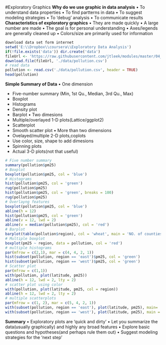 #Exploratory Graphics
**Why do we use graphic in data analysis**
•	To understand data properties
•	To find partterns in data
•	To suggest modeling strategies
•	To ‘debug’ analysis
•	To communicate results
**Characteristics of exploratory graphics**
•	They are made quickly
•	A large number are made
•	The goal is for personal understanding
•	Axes/legends are generally cleaned up
•	Colors/size are primarily used for information

```r
download data set form internet
setwd('E:\\Dropbox\\coursera\\Exploratory Data Analysis')
if(!file.exists('data')) dir.create('data')
fileUrl <- 'https://raw.githubusercontent.com/jtleek/modules/master/04_ExploratoryAnalysis/exploratoryGraphs/data/avgpm25.csv'
download.file(fileUrl, './data/pollution.csv')
# read data
pollution <- read.csv('./data/pollution.csv', header = TRUE)
head(pollution)
```

**Simple Summary of Data**
•	One dimension
 + Five-number summary (Min, 1st Qu., Median, 3rd Qu., Max)
 + Boxplot
 + Histograms
 + Density plot
 + Barplot
•	Two dimesions
 + Multiple/overlayed 1-D plots(Lattice/ggplot2)
 + Scatterplot
 + Smooth scatter plot
•	More than two dimensions
 + Ovelayed/multiple 2-D plots,coplots
 + Use color, size, shape to add dimesions
 + Spinning plots
 + Actual 3-D plots(not that useful)
 ```r
# Five number summary
summary(pollution$pm25)
# Boxplot
boxplot(pollution$pm25, col = 'blue')
# Histograms
hist(pollution$pm25, col = 'green')
rug(pollution$pm25)
hist(pollution$pm25, col = 'green', breaks = 100)
rug(pollution$pm25) 
# Overlayng features
boxplot(pollution$pm25, col = 'blue')
abline(h = 12)
hist(pollution$pm25, col = 'green')
abline(v = 12, lwd = 2)
abline(v = median(pollution$pm25), col = 'red')
# Barplot
barplot(table(pollution$region), col = 'wheat', main = 'NO. of counties in each region')
# Multiple boxplot
boxplot(pm25 ~ region, data = pollution, col = 'red')
# multiple histograms
par(mfrow = c(2,1), mar = c(4, 4, 2, 1))
hist(subset(pollution, region == 'east')$pm25, col = 'green')
hist(subset(pollution, region == 'west')$pm25, col = 'green')
# Scatter plot
par(mfrow = c(1,1))
with(pollution, plot(latitude, pm25))
abline(h = 12, lwd = 2, lty = 2)
# scatter plot using color
with(pollution, plot(latitude, pm25, col = region))
abline(h = 12, lwd = 2, lty = 2)
# multiple scatterplots
par(mfrow = c(1, 2), mar = c(5, 4, 2, 1))
with(subset(pollution, region == 'east'), plot(latitude, pm25), main= 'East')
with(subset(pollution, region == 'west'), plot(latitude, pm25), main = 'West')
```
**Summary**
•	Exploratory plots are ‘quick and dirty’
•	Let you summarize the data(usually graphically) and highly any broad features
•	Explore basic questions and hypotheses(and perhaps rule them out)
•	Suggest modeling strategies for the ‘next step’

